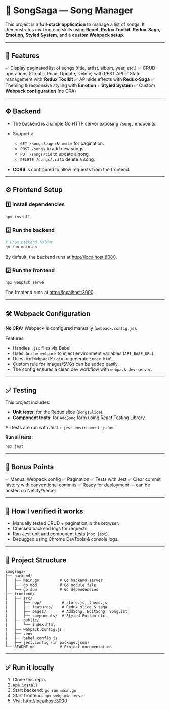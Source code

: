 # 🎵 SongSaga — Song Manager

This project is a **full-stack application** to manage a list of songs.
It demonstrates my frontend skills using **React**, **Redux Toolkit**, **Redux-Saga**, **Emotion**, **Styled System**, and a **custom Webpack setup**.

---

## 📌 **Features**

✅ Display paginated list of songs (title, artist, album, year, etc.)
✅ CRUD operations (Create, Read, Update, Delete) with REST API
✅ State management with **Redux Toolkit**
✅ API side effects with **Redux-Saga**
✅ Theming & responsive styling with **Emotion** + **Styled System**
✅ Custom **Webpack configuration** (no CRA)

---

## ⚙️ **Backend**

* The backend is a simple Go HTTP server exposing `/songs` endpoints.
* Supports:

  * `GET /songs?page=&limit=` for pagination.
  * `POST /songs` to add new songs.
  * `PUT /songs/:id` to update a song.
  * `DELETE /songs/:id` to delete a song.
* **CORS** is configured to allow requests from the frontend.

---

## ⚙️ **Frontend Setup**

### 1️⃣ Install dependencies

```bash
npm install
```

### 2️⃣ Run the backend

```bash
# From backend folder
go run main.go
```

By default, the backend runs at [http://localhost:8080](http://localhost:8080).

### 3️⃣ Run the frontend

```bash
npx webpack serve
```

The frontend runs at [http://localhost:3000](http://localhost:3000).

---

## 🛠️ Webpack Configuration

**No CRA:** Webpack is configured manually (`webpack.config.js`).

Features:

* Handles `.jsx` files via Babel.
* Uses `dotenv-webpack` to inject environment variables (`API_BASE_URL`).
* Uses `HtmlWebpackPlugin` to generate `index.html`.
* Custom rule for images/SVGs can be added easily.
* The config ensures a clean dev workflow with `webpack-dev-server`.

---

## ✅ Testing

This project includes:

* **Unit tests:** for the Redux slice (`songsSlice`).
* **Component tests:** for `AddSong` form using React Testing Library.

All tests are run with Jest + `jest-environment-jsdom`.

**Run all tests:**

```bash
npx jest
```
---

## 🚀 Bonus Points

✅ Manual Webpack config
✅ Pagination
✅ Tests with Jest
✅ Clear commit history with conventional commits
✅ Ready for deployment — can be hosted on Netlify/Vercel

---

## 📝 How I verified it works

* Manually tested CRUD + pagination in the browser.
* Checked backend logs for requests.
* Ran Jest unit and component tests (`npx jest`).
* Debugged using Chrome DevTools & console logs.

---

## 📂 Project Structure

```
SongSaga/
├── backend/
│   ├── main.go         # Go backend server
│   ├── go.mod          # Go module file
│   └── go.sum          # Go dependencies
├── frontend/
|   ├── src/
|   │   ├── app/         # store.js, theme.js
|   │   ├── features/    # Redux slice & saga
|   │   ├── pages/       # AddSong, EditSong, SongList
|   │   ├── components/  # Styled Button etc.
|   ├── public/
|   │   └── index.html
|   ├── webpack.config.js
|   ├── .env
|   ├── babel.config.js
|   ├── jest.config (in package.json)
└── README.md           # Project documentation
```
---

## ✅ Run it locally

1. Clone this repo.
2. `npm install`
3. Start backend: `go run main.go`
4. Start frontend: `npx webpack serve`
5. Visit [http://localhost:3000](http://localhost:3000)
